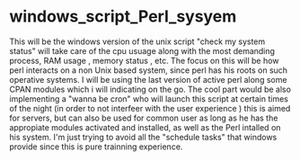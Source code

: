# windows_script_Perl_sysyem
This will be the windows version of the unix script "check my system status" will take care of the cpu usuage along with the most demanding process, RAM usage , memory status , etc.
The focus on this will be how perl interacts on a non Unix based system, since perl has his roots on such operative systems. I will be using the last version of active perl along some CPAN modules which i will indicating on the go.
The cool part would be also implementing a "wanna be cron" who will launch this script at certain times of the night (in order to not interfeer with the user experience ) this is aimed for servers, but can also be used for common user as long as he has the appropiate modules activated and installed, as well as the Perl intalled on his system. I'm just trying to avoid all the "schedule tasks" that windows provide since  this is pure trainning experience. 
